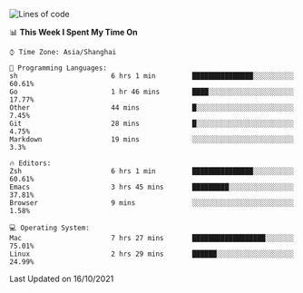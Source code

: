 <!--START_SECTION:waka-->
![Lines of code](https://img.shields.io/badge/From%20Hello%20World%20I%27ve%20Written-34390%20lines%20of%20code-blue)

📊 **This Week I Spent My Time On** 

```text
⌚︎ Time Zone: Asia/Shanghai

💬 Programming Languages: 
sh                       6 hrs 1 min         ███████████████░░░░░░░░░░   60.61% 
Go                       1 hr 46 mins        ████░░░░░░░░░░░░░░░░░░░░░   17.77% 
Other                    44 mins             █░░░░░░░░░░░░░░░░░░░░░░░░   7.45% 
Git                      28 mins             █░░░░░░░░░░░░░░░░░░░░░░░░   4.75% 
Markdown                 19 mins             ░░░░░░░░░░░░░░░░░░░░░░░░░   3.3%

🔥 Editors: 
Zsh                      6 hrs 1 min         ███████████████░░░░░░░░░░   60.61% 
Emacs                    3 hrs 45 mins       █████████░░░░░░░░░░░░░░░░   37.81% 
Browser                  9 mins              ░░░░░░░░░░░░░░░░░░░░░░░░░   1.58%

💻 Operating System: 
Mac                      7 hrs 27 mins       ██████████████████░░░░░░░   75.01% 
Linux                    2 hrs 29 mins       ██████░░░░░░░░░░░░░░░░░░░   24.99%

```


 Last Updated on 16/10/2021
<!--END_SECTION:waka-->
